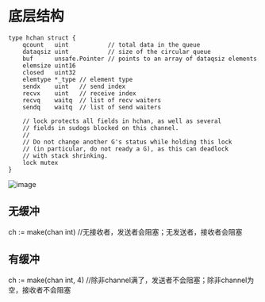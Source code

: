 # 底层结构
```
type hchan struct {
    qcount   uint           // total data in the queue
    dataqsiz uint           // size of the circular queue
    buf      unsafe.Pointer // points to an array of dataqsiz elements
    elemsize uint16
    closed   uint32
    elemtype *_type // element type
    sendx    uint   // send index
    recvx    uint   // receive index
    recvq    waitq  // list of recv waiters
    sendq    waitq  // list of send waiters

    // lock protects all fields in hchan, as well as several
    // fields in sudogs blocked on this channel.
    //
    // Do not change another G's status while holding this lock
    // (in particular, do not ready a G), as this can deadlock
    // with stack shrinking.
    lock mutex
}
```
![image](https://github.com/user-attachments/assets/78c25608-dade-4d28-bb0f-28d4da0a5659)


## 无缓冲  
ch := make(chan int)  //无接收者，发送者会阻塞；无发送者，接收者会阻塞  
## 有缓冲  
ch := make(chan int, 4) //除非channel满了，发送者不会阻塞；除非channel为空，接收者不会阻塞  



